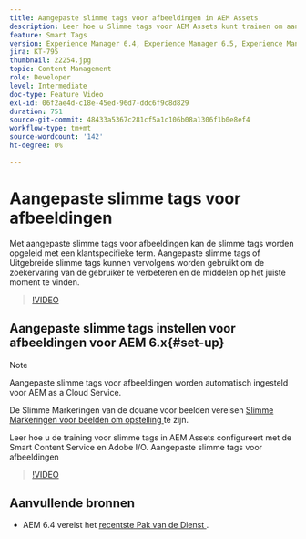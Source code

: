 ```yaml
---
title: Aangepaste slimme tags voor afbeeldingen in AEM Assets
description: Leer hoe u Slimme tags voor AEM Assets kunt trainen om aangepaste termen toe te passen op elementen.
feature: Smart Tags
version: Experience Manager 6.4, Experience Manager 6.5, Experience Manager as a Cloud Service
jira: KT-795
thumbnail: 22254.jpg
topic: Content Management
role: Developer
level: Intermediate
doc-type: Feature Video
exl-id: 06f2ae4d-c18e-45ed-96d7-ddc6f9c8d829
duration: 751
source-git-commit: 48433a5367c281cf5a1c106b08a1306f1b0e8ef4
workflow-type: tm+mt
source-wordcount: '142'
ht-degree: 0%

---
```


# Aangepaste slimme tags voor afbeeldingen

Met aangepaste slimme tags voor afbeeldingen kan de slimme tags worden opgeleid met een klantspecifieke term.
Aangepaste slimme tags of Uitgebreide slimme tags kunnen vervolgens worden gebruikt om de zoekervaring van de gebruiker te verbeteren en de middelen op het juiste moment te vinden.

>[!VIDEO](https://video.tv.adobe.com/v/22254?quality=12&learn=on)

## Aangepaste slimme tags instellen voor afbeeldingen voor AEM 6.x{#set-up}

>[!NOTE]
> Aangepaste slimme tags voor afbeeldingen worden automatisch ingesteld voor AEM as a Cloud Service.

De Slimme Markeringen van de douane voor beelden vereisen [ Slimme Markeringen voor beelden om opstelling ](./image-smart-tags.md#set-up) te zijn.

Leer hoe u de training voor slimme tags in AEM Assets configureert met de Smart Content Service en Adobe I/O. Aangepaste slimme tags voor afbeeldingen

>[!VIDEO](https://video.tv.adobe.com/v/23405?quality=12&learn=on)

## Aanvullende bronnen

* AEM 6.4 vereist het [ recentste Pak van de Dienst ](https://experienceleague.adobe.com/docs/experience-manager-release-information/aem-release-updates/aem-releases-updates.html?lang=nl-NL#aem-64).
